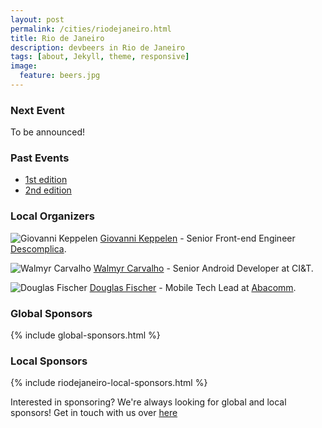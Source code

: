 ```yaml
---
layout: post
permalink: /cities/riodejaneiro.html
title: Rio de Janeiro
description: devbeers in Rio de Janeiro
tags: [about, Jekyll, theme, responsive]
image:
  feature: beers.jpg
---
```


### Next Event
To be announced!

### Past Events
* <a href="https://www.eventick.com.br/devbeersrj1" target="_blank">1st edition</a>
* <a href="https://www.eventick.com.br/devbeers-rj-2" target="_blank">2nd edition</a>

### Local Organizers
![Giovanni Keppelen](http://gravatar.com/avatar/8f5c490b5b30ac6d655eced70cea4e5f.png?size=230)
<a href="https://twitter.com/keppelen" target="_blank">Giovanni Keppelen</a> - Senior Front-end Engineer <a href="http://descomplica.com.br" targe="_blank">Descomplica</a>.

![Walmyr Carvalho](https://gravatar.com/avatar/b567f69eed037ed20536fc825305a38d.png?size=230)
<a href="https://twitter.com/walmyrcarvalho" target="_blank">Walmyr Carvalho</a> - Senior Android Developer at CI&T.

![Douglas Fischer](https://gravatar.com/avatar/928242df5a3e58015d42a534cd3c49a8.png?size=230)
<a href="https://twitter.com/dougdiskin" target="_blank">Douglas Fischer</a> - Mobile Tech Lead at <a href="http://abacomm.com.br" targe="_blank">Abacomm</a>.

### Global Sponsors
{% include global-sponsors.html %}

### Local Sponsors
{% include riodejaneiro-local-sponsors.html %}

Interested in sponsoring? We're always looking for global and local sponsors! Get in touch with us over [here](mailto:contact@devbeers.io)
